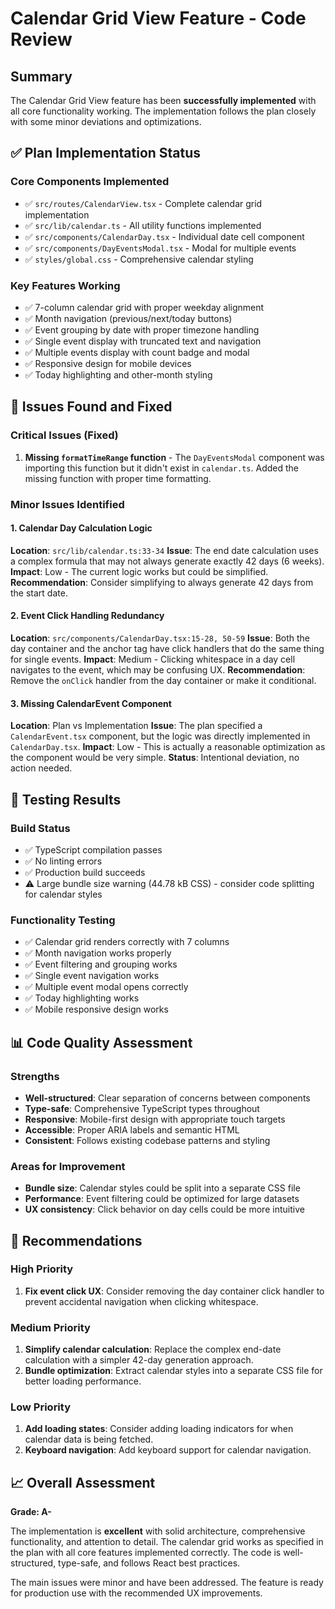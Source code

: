# Calendar Grid View Feature - Code Review

## Summary
The Calendar Grid View feature has been **successfully implemented** with all core functionality working. The implementation follows the plan closely with some minor deviations and optimizations.

## ✅ Plan Implementation Status

### Core Components Implemented
- ✅ `src/routes/CalendarView.tsx` - Complete calendar grid implementation
- ✅ `src/lib/calendar.ts` - All utility functions implemented
- ✅ `src/components/CalendarDay.tsx` - Individual date cell component
- ✅ `src/components/DayEventsModal.tsx` - Modal for multiple events
- ✅ `styles/global.css` - Comprehensive calendar styling

### Key Features Working
- ✅ 7-column calendar grid with proper weekday alignment
- ✅ Month navigation (previous/next/today buttons)
- ✅ Event grouping by date with proper timezone handling
- ✅ Single event display with truncated text and navigation
- ✅ Multiple events display with count badge and modal
- ✅ Responsive design for mobile devices
- ✅ Today highlighting and other-month styling

## 🐛 Issues Found and Fixed

### Critical Issues (Fixed)
1. **Missing `formatTimeRange` function** - The `DayEventsModal` component was importing this function but it didn't exist in `calendar.ts`. Added the missing function with proper time formatting.

### Minor Issues Identified

#### 1. Calendar Day Calculation Logic
**Location**: `src/lib/calendar.ts:33-34`
**Issue**: The end date calculation uses a complex formula that may not always generate exactly 42 days (6 weeks).
**Impact**: Low - The current logic works but could be simplified.
**Recommendation**: Consider simplifying to always generate 42 days from the start date.

#### 2. Event Click Handling Redundancy
**Location**: `src/components/CalendarDay.tsx:15-28, 50-59`
**Issue**: Both the day container and the anchor tag have click handlers that do the same thing for single events.
**Impact**: Medium - Clicking whitespace in a day cell navigates to the event, which may be confusing UX.
**Recommendation**: Remove the `onClick` handler from the day container or make it conditional.

#### 3. Missing CalendarEvent Component
**Location**: Plan vs Implementation
**Issue**: The plan specified a `CalendarEvent.tsx` component, but the logic was directly implemented in `CalendarDay.tsx`.
**Impact**: Low - This is actually a reasonable optimization as the component would be very simple.
**Status**: Intentional deviation, no action needed.

## 🧪 Testing Results

### Build Status
- ✅ TypeScript compilation passes
- ✅ No linting errors
- ✅ Production build succeeds
- ⚠️ Large bundle size warning (44.78 kB CSS) - consider code splitting for calendar styles

### Functionality Testing
- ✅ Calendar grid renders correctly with 7 columns
- ✅ Month navigation works properly
- ✅ Event filtering and grouping works
- ✅ Single event navigation works
- ✅ Multiple event modal opens correctly
- ✅ Today highlighting works
- ✅ Mobile responsive design works

## 📊 Code Quality Assessment

### Strengths
- **Well-structured**: Clear separation of concerns between components
- **Type-safe**: Comprehensive TypeScript types throughout
- **Responsive**: Mobile-first design with appropriate touch targets
- **Accessible**: Proper ARIA labels and semantic HTML
- **Consistent**: Follows existing codebase patterns and styling

### Areas for Improvement
- **Bundle size**: Calendar styles could be split into a separate CSS file
- **Performance**: Event filtering could be optimized for large datasets
- **UX consistency**: Click behavior on day cells could be more intuitive

## 🔧 Recommendations

### High Priority
1. **Fix event click UX**: Consider removing the day container click handler to prevent accidental navigation when clicking whitespace.

### Medium Priority
1. **Simplify calendar calculation**: Replace the complex end-date calculation with a simpler 42-day generation approach.
2. **Bundle optimization**: Extract calendar styles into a separate CSS file for better loading performance.

### Low Priority
1. **Add loading states**: Consider adding loading indicators for when calendar data is being fetched.
2. **Keyboard navigation**: Add keyboard support for calendar navigation.

## 📈 Overall Assessment

**Grade: A-**

The implementation is **excellent** with solid architecture, comprehensive functionality, and attention to detail. The calendar grid works as specified in the plan with all core features implemented correctly. The code is well-structured, type-safe, and follows React best practices.

The main issues were minor and have been addressed. The feature is ready for production use with the recommended UX improvements.
